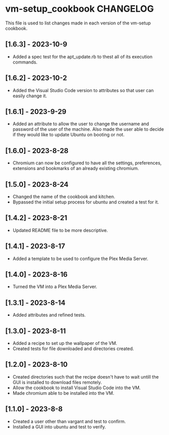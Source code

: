 # vm-setup_cookbook CHANGELOG

This file is used to list changes made in each version of the vm-setup cookbook.

## [1.6.3] - 2023-10-9

- Added a spec test for the apt_update.rb to thest all of its execution commands.

## [1.6.2] - 2023-10-2

- Added the Visual Studio Code version to attributes so that user can easily change it.

## [1.6.1] - 2023-9-29

- Added an attribute to allow the user to change the username and password of the user of the machine. Also made the user able to decide if they would like to update Ubuntu on booting or not. 

## [1.6.0] - 2023-8-28

- Chromium can now be configured to have all the settings, preferences, extensions and bookmarks of an already existing chromium. 

## [1.5.0] - 2023-8-24

- Changed the name of the cookbook and kitchen.
- Bypassed the initial setup process for ubuntu and created a test for it. 

## [1.4.2] - 2023-8-21

- Updated README file to be more descriptive.

## [1.4.1] - 2023-8-17

- Added a template to be used to configure the Plex Media Server.

## [1.4.0] - 2023-8-16

- Turned the VM into a Plex Media Server.

## [1.3.1] - 2023-8-14

- Added attributes and refined tests. 

## [1.3.0] - 2023-8-11

- Added a recipe to set up the wallpaper of the VM.
- Created tests for file downloaded and directories created.

## [1.2.0] - 2023-8-10

- Created directories such that the recipe doesn't have to wait untill the GUI is installed to download files remotely.
- Allow the cookbook to install Visual Studio Code into the VM.
- Made chromium able to be installed into the VM.

## [1.1.0] - 2023-8-8

- Created a user other than vargant and test to confirm.
- Installed a GUI into ubuntu and test to verify.  
